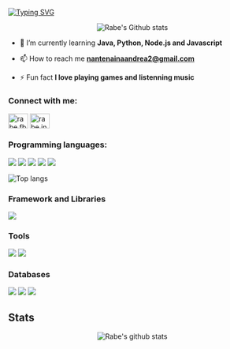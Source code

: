 <a href="https://git.io/typing-svg"><img src="https://readme-typing-svg.demolab.com?font=Lobster&pause=1000&color=8E0238&width=1000&center=true&lines=Hello%F0%9F%91%8B%2C++I'm+Rabemanantsoa+Nantenaina+Andr%C3%A9a;Student+in+software+and+database+engineering+at+ENI+Fianarantsoa%F0%9F%A4%99;+%F0%9F%A5%B0Coding+Vibes%E2%98%98%EF%B8%8F;+%E2%9D%A4%EF%B8%8FI+wish+the+best+for+you%F0%9F%98%98" alt="Typing SVG" /></a>

<p align="center"><img src="https://github-readme-stats.vercel.app/api?username=AndreaRabe&show_icons=true&theme=synthwave&hide_border=true" alt="Rabe's Github stats" /></p>

- 🌱 I’m currently learning **Java, Python, Node.js and Javascript**

- 📫 How to reach me **nantenainaandrea2@gmail.com**

- ⚡ Fun fact **I love playing games and listenning music**

<h3 align="left">Connect with me:</h3>
<p align="left">
<a href="https://www.facebook.com/andrearabe.rabe" target="blank"><img align="center" src="https://raw.githubusercontent.com/rahuldkjain/github-profile-readme-generator/master/src/images/icons/Social/facebook.svg" alt="rabe.fb" height="30" width="40" /></a>
<a href="https://instagram.com/andrea_rabee?=igshid=ZDdkNTZiNTM=" target="blank"><img align="center" src="https://raw.githubusercontent.com/rahuldkjain/github-profile-readme-generator/master/src/images/icons/Social/instagram.svg" alt="rabe.insta" height="30" width="40" /></a>
</p>

<h3 align="left">Programming languages:</h3>
<p>
  <img src="https://img.shields.io/badge/HTML5-E34F26?style=for-the-badge&logo=html5&logoColor=white" />
  <img src="https://img.shields.io/badge/CSS3-1572B6?style=for-the-badge&logo=css3&logoColor=white" />
  <img src="https://img.shields.io/badge/JavaScript-F7DF1E?style=for-the-badge&logo=javascript&logoColor=black" />
  <img src="https://img.shields.io/badge/Node.js-43853D?style=for-the-badge&logo=node.js&logoColor=white" />
  <img src="https://img.shields.io/badge/Python-3776AB?style=for-the-badge&logo=python&logoColor=white" />
</p>

<p><img src="https://github-readme-stats.vercel.app/api/top-langs/?username=AndreaRabe&layout=compact&theme=dracula&hide_border=true" alt="Top langs" /></p>

<h3 align="left">Framework and Libraries</h3>
<p>
  <img src="https://img.shields.io/badge/Django-092E20?style=for-the-badge&logo=django&logoColor=white" />
</p>

<h3 align="left">Tools</h3>
<p>
  <img src="https://img.shields.io/badge/Visual_Studio_Code-0078D4?style=for-the-badge&logo=visual%20studio%20code&logoColor=white" />
  <img src="https://img.shields.io/badge/PyCharm-000000.svg?&style=for-the-badge&logo=PyCharm&logoColor=white" />
</p>

<h3 align="left">Databases</h3>
<p>
  <img src="https://img.shields.io/badge/MySQL-00000F?style=for-the-badge&logo=mysql&logoColor=white" />
  <img src="https://img.shields.io/badge/SQLite-07405E?style=for-the-badge&logo=sqlite&logoColor=white" />
  <img src="https://img.shields.io/badge/PostgreSQL-316192?style=for-the-badge&logo=postgresql&logoColor=white" />
</p>

## Stats

<p align="center"><img src="https://github-readme-streak-stats.herokuapp.com?user=AndreaRabe&theme=dracula&hide_border=true&date_format=M%20j%5B%2C%20Y%5D" alt="Rabe's github stats" /></p>

